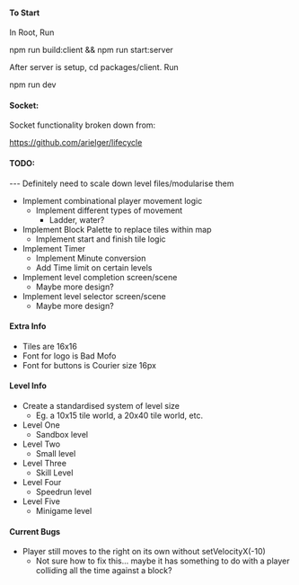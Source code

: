#### To Start

In Root, Run

npm run build:client && npm run start:server

After server is setup, cd packages/client. Run

npm run dev

#### Socket:

Socket functionality broken down from:

https://github.com/arielger/lifecycle

#### TODO:

--- Definitely need to scale down level files/modularise them

- Implement combinational player movement logic
    - Implement different types of movement
        - Ladder, water?
- Implement Block Palette to replace tiles within map
    - Implement start and finish tile logic
- Implement Timer
    - Implement Minute conversion
    - Add Time limit on certain levels
- Implement level completion screen/scene
    - Maybe more design?
- Implement level selector screen/scene
    - Maybe more design?

#### Extra Info
- Tiles are 16x16
- Font for logo is Bad Mofo
- Font for buttons is Courier size 16px

#### Level Info
- Create a standardised system of level size
    - Eg. a 10x15 tile world, a 20x40 tile world, etc.
- Level One
    - Sandbox level
- Level Two
    - Small level
- Level Three
    - Skill Level
- Level Four
    - Speedrun level
- Level Five
    - Minigame level

#### Current Bugs
- Player still moves to the right on its own without setVelocityX(-10)
    - Not sure how to fix this... maybe it has something to do with a player colliding all the time against a block?
